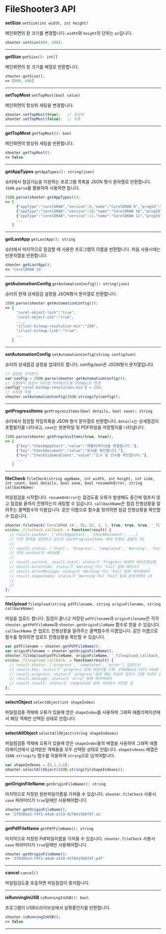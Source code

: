 # FileShooter3 API

**setSize** `setSize(int width, int height)`

메인화면의 창 크기를 변경합니다. `width`와 `height`의 단위는 `px`입니다.
```javascript
shooter.setSize(800, 600);
```
---

**getSize** `getSize(): int[]`

메인화면의 창 크기를 배열로 반환합니다.
```javascript
shooter.getSize();
=> [800, 600]
```
---

**setTopMost** `setTopMost(bool value)`


메인화면의 항상위 세팅을 변경합니다.
```javascript
shooter.setTopMost(true);   // 항상위
shooter.setTopMost(false);  // 보통
```
---

**getTopMost** `getTopMost(): bool`

메인화면의 항상위 세팅을 반환합니다.
```javascript
shooter.getTopMost();
=> false
```
---
**getAppTypes** `getAppTypes(): string(json)`

슈터에서 점검기능을 지원하는 프로그램 목록을 JSON 형식 문자열로 반환합니다. `JSON.parse`를 활용하여 사용하면 됩니다.
```javascript
JSON.parse(shooter.getAppTypes());
=> [
     {"appType":"corelDRAW","version":9,"name":"CorelDRAW 9","progId":"CorelDRAW.Application.9","compatibility":"x86"},
     {"appType":"corelDRAW","version":10,"name":"CorelDRAW 10","progId":"CorelDRAW.Application.10","compatibility":"x86"},
     {"appType":"corelDRAW","version":11,"name":"CorelDRAW 11","progId":"CorelDRAW.Application.11","compatibility":"x86"},
     ...
   ]
```
---

**getLastApp** `getLastApp(): string`

슈터에서 마지막으로 점검할 때 사용한 프로그램의 이름을 반환합니다. 처음 사용시에는 빈문자열을 반환합니다.
```javascript
shooter.getLastApp();
=> "CorelDRAW 15"
```
---

**getAutomationConfig** `getAutomationConfig(): string(json)`

슈터의 현재 상세점검 설정을 JSON형식 문자열로 반환합니다.
```javascript
JSON.parse(shooter.getAutomationConfig());
=> {
     "corel-object-lock":"true",
     "corel-object-ole":"true",
     ...,
     "illust-bitmap-resolution-min":"290",
     "illust-bitmap-link":"true",
     ...
   }
```
---

**setAutomationConfig** `setAutomationConfig(string configJson)`

슈터의 상세점검 설정을 업데이트 합니다. configJson은 JSON형식 문자열입니다.
```javascript
// 설정을 가져온다.
var config = JSON.parse(shooter.getAutomationConfig());
// 코렐에서 점검시 비트맵 최저해상도를 250dpi로 변경
config['corel-bitmap-resolution-min'] = 250;
// 슈터에 적용
shooter.setAutomationConfig(JSON.stringify(config));
```
---

**getProgressItems** `getProgressItems(bool details, bool save): string`

슈터에서 점검할 작업목록을 JSON 형식 문자열로 반환합니다. `details`는 상세점검이 포함될지를 나타내고, `save`는 원본파일 및 PDF파일을 저장할지를 나타냅니다.
```javascript
JSON.parse(shooter.getProgressItems(true, true));
=> [
     {"key":"CheckAppStart","value":"애플리케이션을 연결합니다."},
     {"key":"CheckDocument","value":"문서를 확인합니다."},
     {"key":"CheckSideAndCount","value":"도수 및 건수를 확인합니다."},
     ...
   ]
```
---

**fileCheck** `fileCheck(string appName, int width, int height, int side, int count, bool details, bool save, bool resumeOnError, string callbackName)`

파일점검을 시작합니다. `resumeOnError`는 점검도중 오류가 발생해도 중간에 멈추지 않고 점검을 끝까지 진행하는지 세팅할 수 있습니다. `callbackName`은 점검 진행상황을 알려주는 콜백함수의 이름입니다. 같은 이름으로 함수를 정의하면 점검 진행상황을 확인할 수 있습니다.
```javascript
shooter.fileCkeck('CorelDRAW 14', 92, 52, 1, 1, true, true, true, '_filecheck_callback_';
window._filecheck_callback_ = function(result) {
  // result.context: ['CheckAppStart', 'CheckDocument', ...] 
  // 어떤 항목을 점검하고 있는지 (GetProgressItems 에서 반환된 값들의 키)
  //
  // result.status: ['Start', 'Progress', 'Completed', 'Warning', 'Fail']
  // 현재 context의 세부상황
  //
  // result.current, result.total: status가 'Progress'일때의 세부진행상황
  // result.errorCode: status가 'Warning'이나 'Fail'일때 에러코드
  // result.errorMessage: status가 'Warning'이나 'Fail'일때 에러메세지
  // result.shapeIndex: status가 'Warning'이나 'Fail'일때 문제객체의 id
  //
  // 
};
```
---

**fileUpload** `fileUpload(string pdfFilename, string originFilename, string callbackName)`

파일을 업로드 합니다. 점검이 끝나고 저장된 `pdfFilename`과 `originFilename`은 각각 `shooter.getPdfFileName`과 `shooter.getOriginFileName` 함수로 얻을 수 있습니다. `callbackName` 은 업로드 진행상황을 알려주는 콜백함수의 이름입니다. 같은 이름으로 함수를 정의하면 업로드 진행상황을 확인할 수 있습니다.
```javascript
var pdfFilename = shooter.getPdfFileName();
var originFilename = shooter.getOriginFileName();
shooter.fileUpload(pdfFileName, originFileName, '_fileupload_callback_');
window._fileupload_callback_ = function(result) {
  // result.status: ['progress', 'completed', 'error'] 업로드상
  // result.key: status가 'progress'일때 파일이름 (예: 2f038ba3-f4f1-44a0-a319-d2f841508fdf_pdf)
  // result.progress: status가 'progress'일때 해당 파일의 업로드 진행 퍼센트 1~100
  // result.message: status가 'error'일때 에러메세지
  // result.result: status가 'completed'일때 서버에서 리턴한 값
};
```
---

**selectObject** `selectObject(int shapeIndex)`

파일점검중 객체에 오류가 있을때 얻은 `shapeIndex`를 사용하여 그래픽 애플리케이션에서 해당 객체만 선택된 상태로 만듭니다.

---

**selectAllObject** `selectAllObject(string shapeIndexes)`

파일점검중 객체에 오류가 있을때 얻은 `shapeIndex`들의 배열을 사용하여 그래픽 애플리케이션에서 넘겨받은 객체들을 모두 선택된 상태로 만듭니다. `shapeIndexes` 배열은 `JSON.stringify` 함수를 이용하여 `string`으로 넘겨야합니다.
```javascript
var shapeIndexes = [0,1,3,6];
shooter.selectAllObject(JSON.stringify(shapeIndexes));
```
---

**getOriginFileName** `getOriginFileName(): string`

마지막으로 저장된 원본파일이름을 가져올 수 있습니다. `shooter.fileCheck` 사용시 `save` 파라미터가 `true`일때만 사용해야합니다.
```javascript
shooter.getOriginFileName();
=> '2f038ba3-f4f1-44a0-a319-d2f841508fdf.ai'
```
---
**getPdfFileName** `getPdfFileName(): string`

마지막으로 저장된 Pdf파일이름을 가져올 수 있습니다. `shooter.fileCheck` 사용시 `save` 파라미터가 `true`일때만 사용해야합니다.
```javascript
shooter.getOriginFileName();
=> '2f038ba3-f4f1-44a0-a319-d2f841508fdf.pdf'
```
---

**cancel** `cancel()`

파일점검도중 호출하면 파일점검이 중지됩니다.

---

**isRunningInUSB** `isRunningInUSB(): bool`

프로그램이 USB드라이브상에서 실행중인지를 반환합니다.
```javascript
shooter.isRunningInUSB();
=> false
```
---
